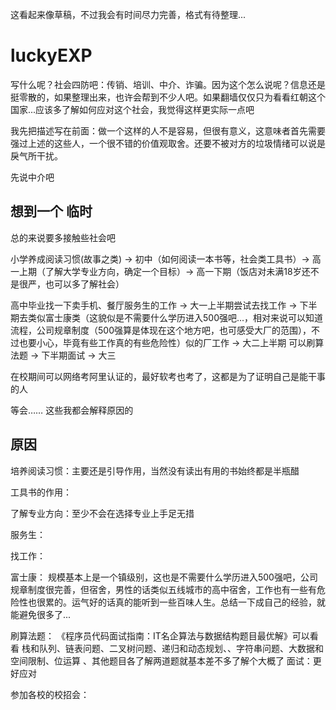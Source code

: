 这看起来像草稿，不过我会有时间尽力完善，格式有待整理...

# luckyEXP

写什么呢？社会四防吧：传销、培训、中介、诈骗。因为这个怎么说呢？信息还是挺零散的，如果整理出来，也许会帮到不少人吧。如果翻墙仅仅只为看看红朝这个国家...应该多了解如何应对这个社会，我觉得这样更实际一点吧

我先把描述写在前面：做一个这样的人不是容易，但很有意义，这意味者首先需要强过上述的这些人，一个很不错的价值观取舍。还要不被对方的垃圾情绪可以说是戾气所干扰。

先说中介吧

## 想到一个 临时

总的来说要多接触些社会吧
 
小学养成阅读习惯(故事之类) -> 初中（如何阅读一本书等，社会类工具书）-> 高一上期（了解大学专业方向，确定一个目标）-> 高一下期（饭店对未满18岁还不是很严，也可以多了解社会）


高中毕业找一下卖手机、餐厅服务生的工作 -> 大一上半期尝试去找工作 -> 下半期去类似富士康类（这貌似是不需要什么学历进入500强吧...，相对来说可以知道流程，公司规章制度（500强算是体现在这个地方吧，也可感受大厂的范围），不过也要小心，毕竟有些工作真的有些危险性）似的厂工作 -> 大二上半期 可以刷算法题 -> 下半期面试 -> 大三

在校期间可以网络考阿里认证的，最好软考也考了，这都是为了证明自己是能干事的人


等会…… 这些我都会解释原因的

## 原因


培养阅读习惯：主要还是引导作用，当然没有读出有用的书始终都是半瓶醋

工具书的作用：

了解专业方向：至少不会在选择专业上手足无措

服务生：


找工作：

富士康：
规模基本上是一个镇级别，这也是不需要什么学历进入500强吧，公司规章制度很完善，但宿舍，男性的话类似五线城市的高中宿舍，工作也有一些有危险性也很累的。运气好的话真的能听到一些百味人生。总结一下成自己的经验，就能避免很多了...

刷算法题：
《程序员代码面试指南：IT名企算法与数据结构题目最优解》可以看看
栈和队列、链表问题、二叉树问题、递归和动态规划、、字符串问题、大数据和空间限制、位运算 、其他题目各了解两道题就基本差不多了解个大概了
面试：更好应对

参加各校的校招会：
